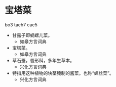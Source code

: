 





# 宝塔菜
bo3 taeh7 cae5
+ 甘露子即蜗螺儿菜。
  * 如皋方言词典
+ 宝塔菜。
  * 如皋方言词典
+ 草石蚕，唇形科，多年生草本。
  * 兴化方言词典
+ 特指用这种植物的块茎腌制的酱菜。也称“螺丝菜”。
  * 兴化方言词典

